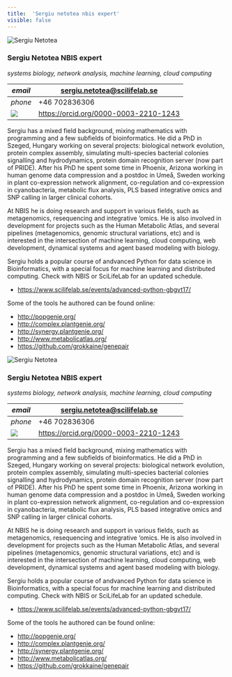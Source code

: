 ```yaml
---
title:  'Sergiu netotea nbis expert'
visible: false
---
```

    

![Sergiu Netotea](/assets/img/staff/sergiu-netotea.jpg)

###  Sergiu Netotea NBIS expert

_systems biology, network analysis, machine learning, cloud computing_

_email_|  sergiu.netotea@scilifelab.se  
---|---  
_phone_|  +46 702836306  
![](/assets/img/orcid_24x24_bw.png)| <https://orcid.org/0000-0003-2210-1243>  
  


Sergiu has a mixed field background, mixing mathematics with programming and a few subfields of bioinformatics. He did a PhD in Szeged, Hungary working on several projects: biological network evolution, protein complex assembly, simulating multi-species bacterial colonies signalling and hydrodynamics, protein domain recognition server (now part of PRIDE). After his PhD he spent some time in Phoenix, Arizona working in human genome data compression and a postdoc in Umeå, Sweden working in plant co-expression network alignment, co-regulation and co-expression in cyanobacteria, metabolic flux analysis, PLS based integrative omics and SNP calling in larger clinical cohorts.

At NBIS he is doing research and support in various fields, such as metagenomics, resequencing and integrative ‘omics. He is also involved in development for projects such as the Human Metabolic Atlas, and several pipelines (metagenomics, genomic structural variations, etc) and is interested in the intersection of machine learning, cloud computing, web development, dynamical systems and agent based modeling with biology.

Sergiu holds a popular course of andvanced Python for data science in Bioinformatics, with a special focus for machine learning and distributed computing. Check with NBIS or SciLifeLab for an updated schedule.

  * <https://www.scilifelab.se/events/advanced-python-gbgvt17/>



Some of the tools he authored can be found online:

  * <http://popgenie.org/>
  * <http://complex.plantgenie.org/>
  * <http://synergy.plantgenie.org/>
  * <http://www.metabolicatlas.org/>
  * <https://github.com/grokkaine/genepair>



![Sergiu Netotea](/assets/img/staff/sergiu-netotea.jpg)

###  Sergiu Netotea NBIS expert

_systems biology, network analysis, machine learning, cloud computing_

_email_|  sergiu.netotea@scilifelab.se  
---|---  
_phone_|  +46 702836306  
![](/assets/img/orcid_24x24_bw.png)| <https://orcid.org/0000-0003-2210-1243>  
  


Sergiu has a mixed field background, mixing mathematics with programming and a few subfields of bioinformatics. He did a PhD in Szeged, Hungary working on several projects: biological network evolution, protein complex assembly, simulating multi-species bacterial colonies signalling and hydrodynamics, protein domain recognition server (now part of PRIDE). After his PhD he spent some time in Phoenix, Arizona working in human genome data compression and a postdoc in Umeå, Sweden working in plant co-expression network alignment, co-regulation and co-expression in cyanobacteria, metabolic flux analysis, PLS based integrative omics and SNP calling in larger clinical cohorts.

At NBIS he is doing research and support in various fields, such as metagenomics, resequencing and integrative ‘omics. He is also involved in development for projects such as the Human Metabolic Atlas, and several pipelines (metagenomics, genomic structural variations, etc) and is interested in the intersection of machine learning, cloud computing, web development, dynamical systems and agent based modeling with biology.

Sergiu holds a popular course of andvanced Python for data science in Bioinformatics, with a special focus for machine learning and distributed computing. Check with NBIS or SciLifeLab for an updated schedule.

  * <https://www.scilifelab.se/events/advanced-python-gbgvt17/>



Some of the tools he authored can be found online:

  * <http://popgenie.org/>
  * <http://complex.plantgenie.org/>
  * <http://synergy.plantgenie.org/>
  * <http://www.metabolicatlas.org/>
  * <https://github.com/grokkaine/genepair>


